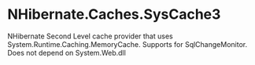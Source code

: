 NHibernate.Caches.SysCache3
===========================

NHibernate Second Level cache provider that uses System.Runtime.Caching.MemoryCache.
Supports for SqlChangeMonitor.
Does not depend on System.Web.dll
